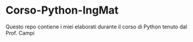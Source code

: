 # Corso-Python-IngMat

Questo repo contiene i miei elaborati durante il corso di Python tenuto dal Prof. Campi